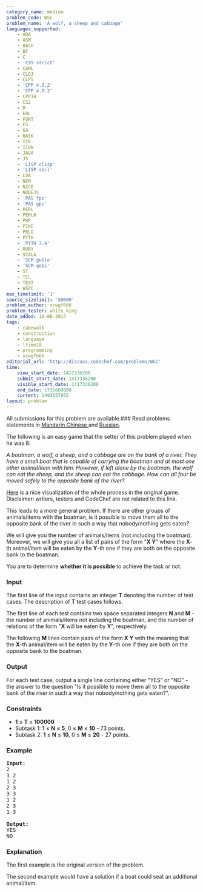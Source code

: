 ```yaml
---
category_name: medium
problem_code: WSC
problem_name: 'A wolf, a sheep and cabbage'
languages_supported:
    - ADA
    - ASM
    - BASH
    - BF
    - C
    - 'C99 strict'
    - CAML
    - CLOJ
    - CLPS
    - 'CPP 4.3.2'
    - 'CPP 4.9.2'
    - CPP14
    - CS2
    - D
    - ERL
    - FORT
    - FS
    - GO
    - HASK
    - ICK
    - ICON
    - JAVA
    - JS
    - 'LISP clisp'
    - 'LISP sbcl'
    - LUA
    - NEM
    - NICE
    - NODEJS
    - 'PAS fpc'
    - 'PAS gpc'
    - PERL
    - PERL6
    - PHP
    - PIKE
    - PRLG
    - PYTH
    - 'PYTH 3.4'
    - RUBY
    - SCALA
    - 'SCM guile'
    - 'SCM qobi'
    - ST
    - TCL
    - TEXT
    - WSPC
max_timelimit: '1'
source_sizelimit: '50000'
problem_author: xcwgf666
problem_tester: white_king
date_added: 10-08-2014
tags:
    - cakewalk
    - construction
    - language
    - ltime18
    - programming
    - xcwgf666
editorial_url: 'http://discuss.codechef.com/problems/WSC'
time:
    view_start_date: 1417336200
    submit_start_date: 1417336200
    visible_start_date: 1417336200
    end_date: 1735669800
    current: 1493557955
layout: problem
---
```

All submissions for this problem are available.###  Read problems statements in [Mandarin Chinese ](http://www.codechef.com/download/translated/LTIME18/mandarin/WSC.pdf) and [Russian](http://www.codechef.com/download/translated/LTIME18/russian/WSC.pdf).

The following is an easy game that the setter of this problem played when he was 8:

*A boatman, a wolf, a sheep, and a cabbage are on the bank of a river. They have a small boat that is capable of carrying the boatman and at most one other animal/item with him. However, if left alone by the boatman, the wolf can eat the sheep, and the sheep can eat the cabbage. How can all four be moved safely to the opposite bank of the river?*

[Here](http://coolmath-games.com/Logic-wolfsheepcabbage/index.html) is a nice visualization of the whole process in the original game. Disclaimer: writers, testers and CodeChef are not related to this link.

This leads to a more general problem. If there are other groups of animals/items with the boatman, is it possible to move them all to the opposite bank of the river in such a way that nobody/nothing gets eaten?

We will give you the number of animals/items (not including the boatman). Moreover, we will give you all a list of pairs of the form "**X Y**" where the **X**-th animal/item will be eaten by the **Y**-th one if they are both on the opposite bank to the boatman.

You are to determine **whether it is possible** to achieve the task or not.

### Input

The first line of the input contains an integer **T** denoting the number of test cases. The description of **T** test cases follows.

The first line of each test contains two space separated integers **N** and **M** - the number of animals/items not including the boatman, and the number of relations of the form "**X** will be eaten by **Y**", respectively.

The following **M** lines contain pairs of the form **X Y** with the meaning that the **X**-th animal/item will be eaten by the **Y**-th one if they are both on the opposite bank to the boatman.

### Output

For each test case, output a single line containing either "YES" or "NO" - the answer to the question "Is it possible to move them all to the opposite bank of the river in such a way that nobody/nothing gets eaten?".

### Constraints

- **1** ≤ **T** ≤ **100000**
- Subtask 1: **1** ≤ **N** ≤ **5**, 0 ≤ **M** ≤ **10** - 73 points.
- Subtask 2: **1** ≤ **N** ≤ **10**, 0 ≤ **M** ≤ **20** - 27 points.

### Example

<pre><b>Input:</b>
2
3 2
1 2
2 3
3 3
1 2
2 3
1 3

<b>Output:</b>
YES
NO
</pre>
### Explanation

The first example is the original version of the problem.

The second example would have a solution if a boat could seat an additional animal/item.
